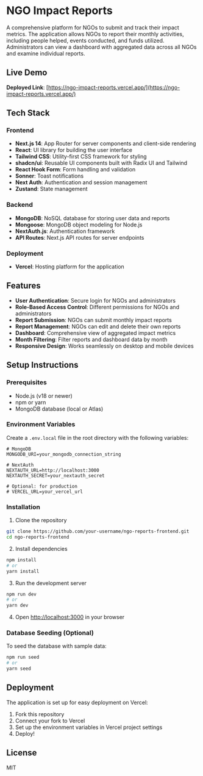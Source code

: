 # NGO Impact Reports

A comprehensive platform for NGOs to submit and track their impact metrics. The application allows NGOs to report their monthly activities, including people helped, events conducted, and funds utilized. Administrators can view a dashboard with aggregated data across all NGOs and examine individual reports.

## Live Demo

**Deployed Link**: [https://ngo-impact-reports.vercel.app/](https://ngo-impact-reports.vercel.app/)

## Tech Stack

### Frontend
- **Next.js 14**: App Router for server components and client-side rendering
- **React**: UI library for building the user interface
- **Tailwind CSS**: Utility-first CSS framework for styling
- **shadcn/ui**: Reusable UI components built with Radix UI and Tailwind
- **React Hook Form**: Form handling and validation
- **Sonner**: Toast notifications
- **Next Auth**: Authentication and session management
- **Zustand**: State management

### Backend
- **MongoDB**: NoSQL database for storing user data and reports
- **Mongoose**: MongoDB object modeling for Node.js
- **NextAuth.js**: Authentication framework
- **API Routes**: Next.js API routes for server endpoints

### Deployment
- **Vercel**: Hosting platform for the application

## Features

- **User Authentication**: Secure login for NGOs and administrators
- **Role-Based Access Control**: Different permissions for NGOs and administrators
- **Report Submission**: NGOs can submit monthly impact reports
- **Report Management**: NGOs can edit and delete their own reports
- **Dashboard**: Comprehensive view of aggregated impact metrics
- **Month Filtering**: Filter reports and dashboard data by month
- **Responsive Design**: Works seamlessly on desktop and mobile devices

## Setup Instructions

### Prerequisites
- Node.js (v18 or newer)
- npm or yarn
- MongoDB database (local or Atlas)

### Environment Variables
Create a `.env.local` file in the root directory with the following variables:

```
# MongoDB
MONGODB_URI=your_mongodb_connection_string

# NextAuth
NEXTAUTH_URL=http://localhost:3000
NEXTAUTH_SECRET=your_nextauth_secret

# Optional: for production
# VERCEL_URL=your_vercel_url
```

### Installation

1. Clone the repository
```bash
git clone https://github.com/your-username/ngo-reports-frontend.git
cd ngo-reports-frontend
```

2. Install dependencies
```bash
npm install
# or
yarn install
```

3. Run the development server
```bash
npm run dev
# or
yarn dev
```

4. Open [http://localhost:3000](http://localhost:3000) in your browser

### Database Seeding (Optional)
To seed the database with sample data:

```bash
npm run seed
# or
yarn seed
```

## Deployment

The application is set up for easy deployment on Vercel:

1. Fork this repository
2. Connect your fork to Vercel
3. Set up the environment variables in Vercel project settings
4. Deploy!

## License

MIT